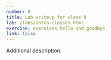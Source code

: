 ```yaml
---
number: 0
title: Lab writeup for class 0
lab: /labs/intro-classes.html
exercise: exercises hello and goodbye
link: false
---
```

Additional description.
